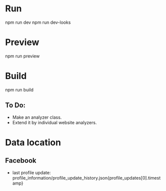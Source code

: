 # Run
npm run dev
npm run dev-looks

# Preview
npm run preview

# Build
npm run build


To Do:
----------------
* Make an analyzer class.
* Extend it by individual website analyzers.

# Data location
## Facebook
* last profile update: profile_information/profile_update_history.json{profile_updates[0].timestamp}

